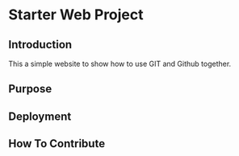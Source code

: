 # Starter Web Project

## Introduction

This a simple website to show how to use GIT and Github together.

## Purpose

## Deployment

## How To Contribute